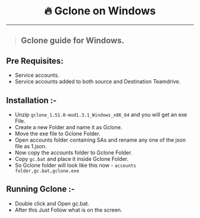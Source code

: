 <h1 align="center">🔥 Gclone on Windows</h1> 

<hr>

> ## Gclone guide for Windows.

## Pre Requisites:

- Service accounts.
- Service accounts added to both source and Destination Teamdrive.

## Installation :-

- Unzip `gclone_1.51.0-mod1.3.1_Windows_x86_64` and you will get an exe File.
- Create a new Folder and name it as Gclone.
- Move the exe file to Gclone Folder.
- Open accounts folder containing SAs and rename any one of the json file as 1.json.
- Now copy the accounts folder to Gclone Folder.
- Copy `gc.bat` and place it inside Gclone Folder.
- So Gclone folder will look like this now - `accounts folder,gc.bat,gclone.exe`

## Running Gclone :-
- Double click and Open gc.bat.
- After this Just Follow what is on the screen.